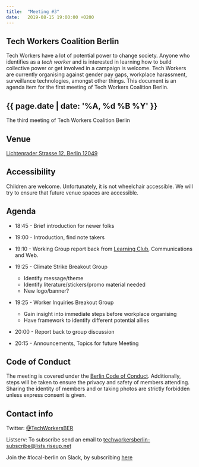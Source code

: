 ```yaml
---
title:  "Meeting #3"
date:   2019-08-15 19:00:00 +0200
---
```


## Tech Workers Coalition Berlin
Tech Workers have a lot of potential power to change society. Anyone who identifies as a _tech worker_ and is interested in learning how to build collective power or get involved in a campaign is welcome. Tech Workers are currently organising against gender pay gaps, workplace harassment, surveillance technologies, amongst other things. This document is an agenda item for the first meeting of Tech Workers Coalition Berlin.

## {{ page.date | date: '%A, %d %B %Y' }}
The third meeting of Tech Workers Coalition Berlin

## Venue

[Lichtenrader Strasse 12, Berlin 12049](https://www.google.com/maps/place/Lichtenrader+Str.+12,+12049+Berlin/@52.4766447,13.4179108,17z/data=!3m1!4b1!4m5!3m4!1s0x47a84fbe2daadf25:0xfeb48f8157c6f59e!8m2!3d52.4766447!4d13.4200995)

## Accessibility

Children are welcome. Unfortunately, it is not wheelchair accessible. We will try to ensure that future venue spaces are accessible.

## Agenda
* 18:45 - Brief introduction for newer folks
* 19:00 - Introduction, find note takers
* 19:10 - Working Group report back from [Learning Club](/learning-club), Communications and Web.

* 19:25 - Climate Strike Breakout Group
  * Identify message/theme
  * Identify literature/stickers/promo material needed
  * New logo/banner?

* 19:25 - Worker Inquiries Breakout Group
  * Gain insight into immediate steps before workplace organising
  * Have framework to identify different potential allies

* 20:00 - Report back to group discussion

* 20:15 - Announcements, Topics for future Meeting

## Code of Conduct
The meeting is covered under the [Berlin Code of Conduct](https://berlincodeofconduct.org/). Additionally, steps will be taken to ensure the privacy and safety of members attending. Sharing the identity of members and or taking photos are strictly forbidden unless express consent is given.

## Contact info
Twitter: [@TechWorkersBER](https://twitter.com/TechWorkersBER)

Listserv: To subscribe send an email to [techworkersberlin-subscribe@lists.riseup.net](mailto:techworkersberlin-subscribe@lists.riseup.net)

Join the #local-berlin on Slack, by subscribing [here](https://techworkerscoalition.org/subscribe)
